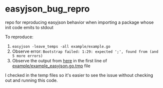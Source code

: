 # easyjson_bug_repro
repo for reproducing easyjson behavior when importing a package whose init code emits to stdout 


To reproduce:
1.  `easyjson -leave_temps -all example/example.go`
2. Observe error: `Bootstrap failed: 1:29: expected ';', found from (and 5 more errors)`
3. Observe the output from [here](bad_actor/side_effect.go#13) in the first line of [example/example_easyjson.go.tmp](example/example_easyjson.go.tmp) file 


I checked in the temp files so it's easier to see the issue without checking out and running this code.